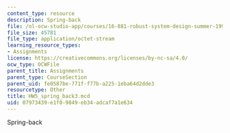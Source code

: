 ```yaml
---
content_type: resource
description: Spring-back
file: /ol-ocw-studio-app/courses/16-881-robust-system-design-summer-1998/07973439e1f09849eb34adcaf7a1e634_HW5_spring_back3.mcd
file_size: 45781
file_type: application/octet-stream
learning_resource_types:
- Assignments
license: https://creativecommons.org/licenses/by-nc-sa/4.0/
ocw_type: OCWFile
parent_title: Assignments
parent_type: CourseSection
parent_uid: fe0587be-771f-f77b-a225-1eba64d2dde3
resourcetype: Other
title: HW5_spring_back3.mcd
uid: 07973439-e1f0-9849-eb34-adcaf7a1e634
---
```

Spring-back